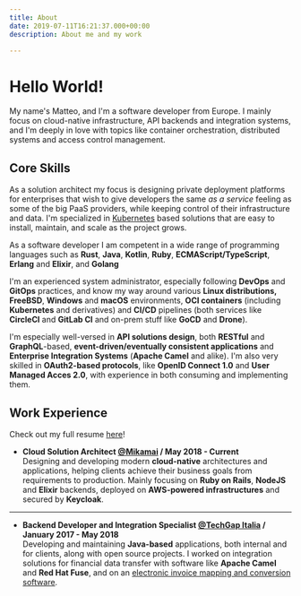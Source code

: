 ```yaml
---
title: About
date: 2019-07-11T16:21:37.000+00:00
description: About me and my work

---
```

<!-- markdownlint-disable single-h1 no-trailing-punctuation -->

# Hello World!

My name's Matteo, and I'm a software developer from Europe. I mainly focus on cloud-native infrastructure, API backends and integration systems, and I'm deeply in love with topics like container orchestration, distributed systems and access control management.

## Core Skills

As a solution architect my focus is designing private deployment platforms for enterprises that wish to give developers the same *as a service* feeling as some of the big
PaaS providers, while keeping control of their infrastructure and data. I'm specialized in [Kubernetes](https://kubernetes.io) based solutions that are easy to install, maintain, and scale
as the project grows.

As a software developer I am competent in a wide range of programming languages such as **Rust**, **Java**, **Kotlin**, **Ruby**, **ECMAScript/TypeScript**, **Erlang** and **Elixir**, and **Golang**

I'm an experienced system administrator, especially following **DevOps** and **GitOps** practices, and know my way around various **Linux distributions,** **FreeBSD**, **Windows** and **macOS** environments, **OCI containers** (including **Kubernetes** and derivatives) and **CI/CD** pipelines (both services like **CircleCI** and **GitLab CI** and on-prem stuff like **GoCD** and **Drone**).

I'm especially well-versed in **API solutions design**, both **RESTful** and **GraphQL**-based, **event-driven/eventually consistent applications** and **Enterprise Integration Systems** (**Apache Camel** and alike). 
I'm also very skilled in **OAuth2-based protocols**, like **OpenID Connect 1.0** and **User Managed Acces 2.0**, with experience in both consuming and implementing them.

## Work Experience

Check out my full resume [here](https://standardresume.co/r/matteojoliveau)!

* **Cloud Solution Architect [@Mikamai](https://mikamai.com) / May 2018 - Current**  
  Designing and developing modern **cloud-native** architectures and applications, helping clients achieve their business goals from requirements to production. Mainly focusing on **Ruby on Rails**, **NodeJS** and **Elixir** backends, deployed on **AWS-powered infrastructures** and secured by **Keycloak**.
  
***

* **Backend Developer and Integration Specialist [@TechGap Italia](https://techgap.it) / January 2017 - May 2018**  
  Developing and maintaining **Java-based** applications, both internal and for clients, along with open source projects. 
  I worked on integration solutions for financial data transfer with software like **Apache Camel** and **Red Hat Fuse**, 
  and on an [electronic invoice mapping and conversion software](https://github.com/AgID/EeISI-mapper).
